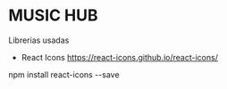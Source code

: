 # MUSIC HUB

Librerias usadas

- React Icons
https://react-icons.github.io/react-icons/

npm install react-icons --save


